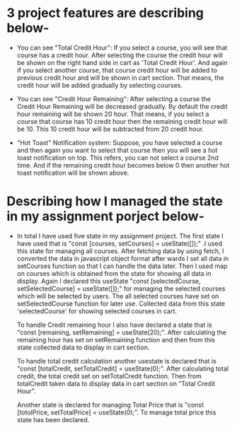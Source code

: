 # 3 project features are describing below-
  
  * You can see "Total Credit Hour":
    If you select a course, you will see that course has a credit hour. After selecting the course the credit hour will be shown on the right hand side in cart as 'Total Credit Hour'. And again if you select another course, that course credit hour will be added to previous credit hour and will be shown in cart section. That means, the credit hour will be added gradually by selecting courses.

  * You can see "Credit Hour Remaining":
    After selecting a course the Credit Hour Remaining will be decreased gradually. By default the credit hour remaining will be shown 20 hour. That means, if you select a course that course has 10 credit hour then the remaining credit hour will be 10. This 10 credit hour will be subtracted from 20 credit hour.

  * "Hot Toast" Notification system:
     Suppose, you have selected a course and then again you want to select that course then you will see a hot toast notification on top. This refers, you can not select a course 2nd time.
     And if the remaining credit hour becomes below 0 then another hot toast notification will be shown above.    


# Describing how I managed the state in my assignment porject below-
  * In total I have used five state in my assignment project. The first state I have used that is "const    [courses,    setCourses] = useState([]);" .I used this state for managing all courses. After fetching data by  using fetch, I converted the data in javascript object format after wards I set all data in setCourses function  so that I can handle the data later. Then I used map on courses which is obtained from the state for showing all data in display.
    Again I declared this useState "const [selectedCourse, setSelectedCourse] = useState([]);" for managing the selected courses which will be selected by users. The all selected courses have set on setSelectedCourse function for later use. Collected data from this state 'selectedCourse' for showing selected courses in cart.
     
    To handle Credit remaining hour I also have declared a state that is "const [remaining, setRemaining] = useState(20);". After calculating the remaining hour has set on setRemaining function and then from this state collected data to display in cart section.

    To handle total credit calculation another usestate is declared that is "const [totalCredit, setTotalCredit] = useState(0);". After calculating total credit, the total credit set on setTotalCredit function. Then from totalCredit taken data to display data in cart section on "Total Credit Hour".

    Another state is declared for managing Total Price that is "const [totolPrice, setTotalPrice] = useState(0);".
    To manage total price this state has been declared.